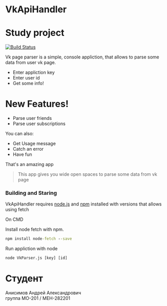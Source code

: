 # VkApiHandler

# Study project

[![Build Status](https://travis-ci.org/joemccann/dillinger.svg?branch=master)](https://travis-ci.org/joemccann/dillinger)

Vk page parser is a simple, console appliction, that allows to parse some data from user vk page.

  - Enter appliction key
  - Enter user id
  - Get some info!

# New Features!

  - Parse user friends
  - Parse user subscriptions

You can also:
  - Get Usage message
  - Catch an error
  - Have fun 

That's an amazing app

> This app gives you wide open spaces
> to parse some data from vk page




### Building and Staring

VkApiHandler requires [node.js](https://nodejs.org/) 
and [npm](https://www.npmjs.com/get-npm) installed
with versions that allows using fetch

On CMD

Install node fetch with npm.

```cmd
npm install node-fetch --save
```

Run appliction with node

```cmd
node VkParser.js [key] [id]
```

# Студент
Анисимов Андрей Александрович<br>
группа МО-201 / МЕН-282201
